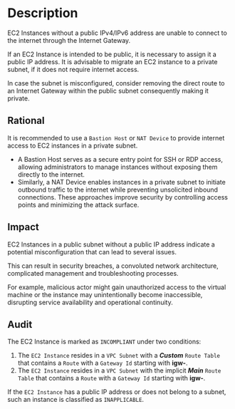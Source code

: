 # Description

EC2 Instances without a public IPv4/IPv6 address are unable to connect to the internet through the Internet Gateway.

If an EC2 Instance is intended to be public, it is necessary to assign it a public IP address.
It is advisable to migrate an EC2 instance to a private subnet, if it does not require internet access.

In case the subnet is misconfigured, consider removing the direct route to an Internet Gateway within the public subnet consequently making it private.

## Rational

It is recommended to use a `Bastion Host` or `NAT Device` to provide internet access to EC2 instances in a private subnet.

- A Bastion Host serves as a secure entry point for SSH or RDP access, allowing administrators to manage instances without exposing them directly to the internet.
- Similarly, a NAT Device enables instances in a private subnet to initiate outbound traffic to the internet while preventing unsolicited inbound connections. These approaches improve security by controlling access points and minimizing the attack surface.

## Impact

EC2 Instances in a public subnet without a public IP address indicate a potential misconfiguration that can lead to several issues.

This can result in security breaches, a convoluted network architecture, complicated management and troubleshooting processes.

For example, malicious actor might gain unauthorized access to the virtual machine or the instance may unintentionally become inaccessible, disrupting service availability and operational continuity.

## Audit

The EC2 Instance is marked as `INCOMPLIANT` under two conditions:

1. The `EC2 Instance` resides in a `VPC Subnet` with a ***Custom*** `Route Table` that contains a `Route` with a `Gateway Id` starting with **igw-**.
2. The `EC2 Instance` resides in a `VPC Subnet` with the implicit ***Main*** `Route Table` that contains a `Route` with a `Gateway Id` starting with **igw-**.

If the `EC2 Instance` has a public IP address or does not belong to a subnet, such an instance is classified as `INAPPLICABLE`.
